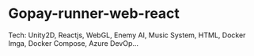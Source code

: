 # Gopay-runner-web-react
Tech: Unity2D, Reactjs, WebGL, Enemy AI, Music System, HTML, Docker Imga, Docker Compose, Azure DevOp...
